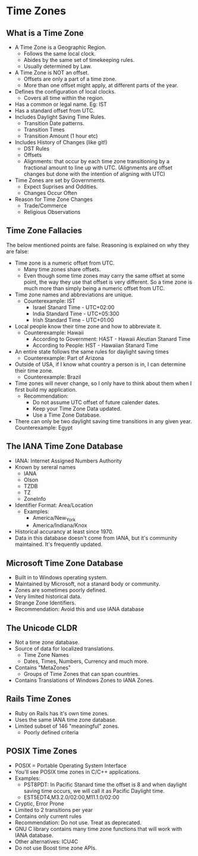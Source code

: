 # Time Zones

## What is a Time Zone

-   A Time Zone is a Geographic Region.
    -   Follows the same local clock.
    -   Abides by the same set of timekeeping rules.
    -   Usually determined by Law.
-   A Time Zone is NOT an offset.
    -   Offsets are only a part of a time zone.
    -   More than one offset might apply, at different parts of the
        year.
-   Defines the configuration of local clocks.
    -   Covers all time within the region.
-   Has a common or legal name. Eg: IST
-   Has a standard offset from UTC.
-   Includes Daylight Saving Time Rules.
    -   Transition Date patterns.
    -   Transition Times
    -   Transition Amount (1 hour etc)
-   Includes History of Changes (like git!)
    -   DST Rules
    -   Offsets
    -   Alignments: that occur by each time zone transitioning by a
        fractional amount to line up with UTC. (Alignments are offset
        changes but done with the intention of aligning with UTC)
-   Time Zones are set by Governments.
    -   Expect Suprises and Oddities.
    -   Changes Occur Often
-   Reason for Time Zone Changes
    -   Trade/Commerce
    -   Religious Observations

## Time Zone Fallacies

The below mentioned points are false. Reasoning is explained on why they
are false:

-   Time zone is a numeric offset from UTC.
    -   Many time zones share offsets.
    -   Even though some time zones may carry the same offset at some
        point, the way they use that offset is very different. So a time
        zone is much more than simply being a numeric offset from UTC.
-   Time zone names and abbreviations are unique.
    -   Counterexample: IST
        -   Israel Stanard Time - UTC+02:00
        -   India Standard Time - UTC+05:300
        -   Irish Standard Time - UTC+01:00
-   Local people know their time zone and how to abbreviate it.
    -   Counterexample: Hawaii
        -   According to Government: HAST - Hawaii Aleutian Stanard Time
        -   According to People: HST - Hawaiian Stanard Time
-   An entire state follows the same rules for daylight saving times
    -   Counterexample: Part of Arizona
-   Outside of USA, if I know what country a person is in, I can
    determine their time zone.
    -   Counterexample: Brazil
-   Time zones will never change, so I only have to think about them
    when I first build my application.
    -   Recommendation:
        -   Do not assume UTC offset of future calender dates.
        -   Keep your Time Zone Data updated.
        -   Use a Time Zone Database.
-   There can only be two daylight saving time transitions in any given
    year. Counterexample: Egypt

## The IANA Time Zone Database

-   IANA: Internet Assigned Numbers Authority
-   Known by sereral names
    -   IANA
    -   Olson
    -   TZDB
    -   TZ
    -   ZoneInfo
-   Identifier Format: Area/Location
    -   Examples:
        -   America/New<sub>York</sub>
        -   America/Indiana/Knox
-   Historical accurancy at least since 1970.
-   Data in this database doesn't come from IANA, but it's community
    maintained. It's frequently updated.

## Microsoft Time Zone Database

-   Built in to Windows operating system.
-   Maintained by Microsoft, not a stanard body or community.
-   Zones are sometimes poorly defined.
-   Very limited historical data.
-   Strange Zone Identifiers.
-   Recommendation: Avoid this and use IANA database

## The Unicode CLDR

-   Not a time zone database.
-   Source of data for localized translations.
    -   Time Zone Names
    -   Dates, Times, Numbers, Currency and much more.
-   Contains "MetaZones"
    -   Groups of Time Zones that can span countries.
-   Contains Translations of Windows Zones to IANA Zones.

## Rails Time Zones

-   Ruby on Rails has it's own time zones.
-   Uses the same IANA time zone database.
-   Limited subset of 146 "meaningful" zones.
    -   Poorly defined criteria

## POSIX Time Zones

-   POSIX = Portable Operating System Interface
-   You'll see POSIX time zones in C/C++ applications.
-   Examples:
    -   PST8PDT: In Pacific Stanard time the offset is 8 and when
        daylight saving time occurs, we will call it as Pacific Daylight
        time.
    -   EST5EDT4,M3.2.0/02:00,M11.1.0/02:00
-   Cryptic, Error Prone
-   Limited to 2 transitions per year
-   Contains only current rules
-   Recommendation: Do not use. Treat as deprecated.
-   GNU C library contains many time zone functions that will work with
    IANA database.
-   Other alternatives: ICU4C
-   Do not use Boost time zone APIs.
